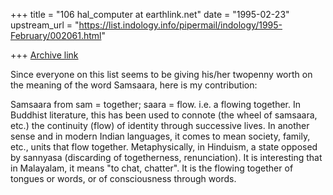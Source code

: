 +++
title = "106 hal_computer at earthlink.net"
date = "1995-02-23"
upstream_url = "https://list.indology.info/pipermail/indology/1995-February/002061.html"

+++
[Archive link](https://list.indology.info/pipermail/indology/1995-February/002061.html)

Since everyone on this list seems to be giving his/her twopenny worth
on the meaning of the word Samsaara, here is my contribution:

Samsaara from sam = together; saara = flow. i.e. a flowing together.
In Buddhist literature, this has been used to connote (the wheel of 
samsaara, etc.) the continuity (flow) of identity through successive lives. 
In another sense and in modern Indian languages, it comes to
mean society, family, etc., units that flow together. Metaphysically,
in Hinduism, a state opposed by sannyasa (discarding of togetherness,
renunciation). It is interesting that in Malayalam, it means "to chat,
chatter". It is the flowing together of tongues or words, or of 
consciousness through words.






